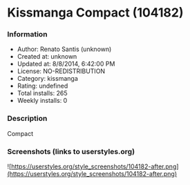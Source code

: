 # Kissmanga Compact (104182)

### Information
- Author: Renato Santis (unknown)
- Created at: unknown
- Updated at: 8/8/2014, 6:42:00 PM
- License: NO-REDISTRIBUTION
- Category: kissmanga
- Rating: undefined
- Total installs: 265
- Weekly installs: 0


### Description
Compact


### Screenshots (links to userstyles.org)
![https://userstyles.org/style_screenshots/104182-after.png](https://userstyles.org/style_screenshots/104182-after.png)


